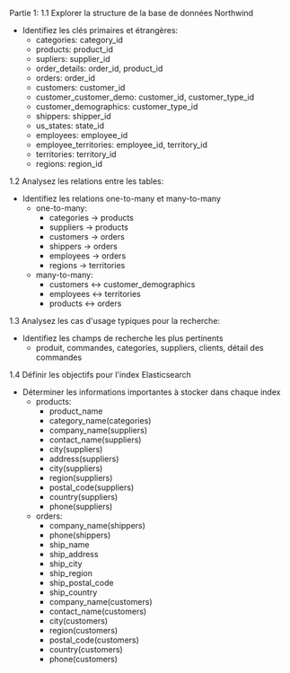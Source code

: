 Partie 1:
1.1 Explorer la structure de la base de données Northwind
- Identifiez les clés primaires et étrangères:
    - categories: category_id
    - products: product_id
    - supliers: supplier_id
    - order_details: order_id, product_id
    - orders: order_id
    - customers: customer_id
    - customer_customer_demo: customer_id, customer_type_id
    - customer_demographics: customer_type_id
    - shippers: shipper_id
    - us_states: state_id
    - employees: employee_id
    - employee_territories: employee_id, territory_id
    - territories: territory_id
    - regions: region_id
  
1.2 Analysez les relations entre les tables:
- Identifiez les relations one-to-many et many-to-many
    - one-to-many:
      - categories -> products
      - suppliers -> products
      - customers -> orders
      - shippers -> orders
      - employees -> orders
      - regions -> territories
    - many-to-many:
      - customers <-> customer_demographics
      - employees <-> territories
      - products <-> orders

1.3 Analysez les cas d'usage typiques pour la recherche:
- Identifiez les champs de recherche les plus pertinents
  - produit, commandes, categories, suppliers, clients, détail des commandes

1.4 Définir les objectifs pour l'index Elasticsearch
- Déterminer les informations importantes à stocker dans chaque index
  - products:
    - product_name
    - category_name(categories)
    - company_name(suppliers)
    - contact_name(suppliers)
    - city(suppliers)
    - address(suppliers)
    - city(suppliers)
    - region(suppliers)
    - postal_code(suppliers)
    - country(suppliers)
    - phone(suppliers)
  - orders:
    - company_name(shippers)
    - phone(shippers)
    - ship_name
    - ship_address
    - ship_city
    - ship_region
    - ship_postal_code
    - ship_country
    - company_name(customers)
    - contact_name(customers)
    - city(customers)
    - region(customers)
    - postal_code(customers)
    - country(customers)
    - phone(customers)
  